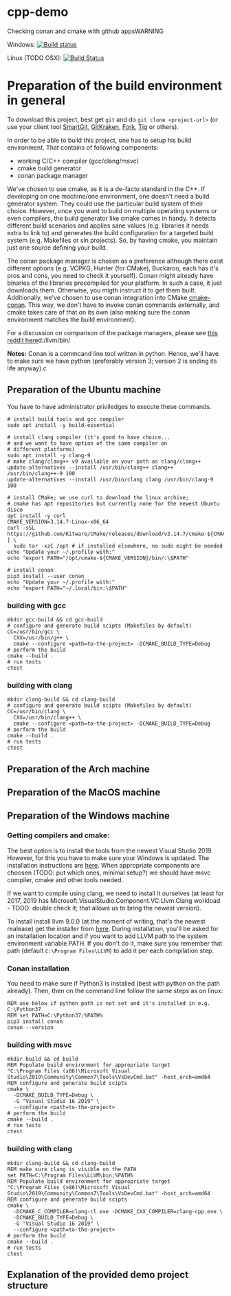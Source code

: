 # cpp-demo
Checking conan and cmake with github appsWARNING

Windows: [![Build status](https://ci.appveyor.com/api/projects/status/f6pnc2gkfs97blvr/branch/master?svg=true)](https://ci.appveyor.com/project/Krzysztow/cpp-demo/branch/master)

Linux (TODO OSX): [![Build Status](https://travis-ci.org/Krzysztow/cpp-demo.svg?branch=master)](https://travis-ci.org/Krzysztow/cpp-demo)

# Preparation of the build environment in general

To download this project, best get `git` and do `git clone <project-url>` (or use your client tool [SmartGit](https://www.syntevo.com/smartgit/), [GitKraken](https://www.gitkraken.com/), [Fork](https://git-fork.com/), [Tig](https://github.com/jonas/tig) or others).

In order to be able to build this project, one has to setup his build environment. That contains of following components:
* working C/C++ compiler (gcc/clang/msvc)
* cmake build generator
* conan package manager

We've chosen to use cmake, as it is a de-facto standard in the C++. If developing on one machine/one environment, one doesn't need a build generator system. They could use the particular build system of their choice. However, once you want to build on multiple operating systems or even compilers, the build generator like cmake comes in handy. It detects different build scenarios and applies sane values (e.g. libraries it needs extra to link to) and generates the build configuration for a targeted build system (e.g. Makefiles or sln projects). So, by having cmake, you maintain just one source defining your build.

The conan package manager is chosen as a preference although there exist different options (e.g. VCPKG, Hunter (for CMake), Buckaroo, each has it's pros and cons, you need to check it yourself). Conan might already have binaries of the libraries precompiled for your platform. In such a case, it just downloads them. Otherwise, you migth instruct it to get them built. Additionally, we've chosen to use conan integration into CMake [cmake-conan](https://github.com/conan-io/cmake-conan/). This way, we don't have to invoke conan commands externally, and cmake takes care of that on its own (also making sure the conan environment matches the build environment).

For a discussion on comparison of the package managers, please see [this reddit here](https://www.reddit.com/r/cpp/comments/8t0ufu/what_is_a_good_package_manager_for_c/)d:/llvm/bin/

**Notes:**
Conan is a commcand line tool written in python. Hence, we'll have to make sure we have python (preferably version 3; version 2 is ending its life anyway).c

## Preparation of the Ubuntu machine
You have to have administrator priviledges to execute these commands.

```
# install build tools and gcc compiler
sudo apt install -y build-essential

# install clang compiler (it's good to have choice... 
# and we want to have option of the same compiler on 
# different platforms)
sudo apt install -y clang-9
# make clang/clang++ v9 available on your path as clang/clang++
update-alternatives --install /usr/bin/clang++ clang++ /usr/bin/clang++-9 100
update-alternatives --install /usr/bin/clang clang /usr/bin/clang-9 100

# install CMake; we use curl to download the linux archive; 
# cmake has apt repositories but currently none for the newest Ubuntu disco
apt install -y curl
CMAKE_VERSION=3.14.7-Linux-x86_64
curl -sSL https://github.com/Kitware/CMake/releases/download/v3.14.7/cmake-${CMAKE_VERSION}.tar.gz | \
  sudo tar -xzC /opt # if installed elsewhere, no sudo might be needed 
echo "Update your ~/.profile with:"
echo "export PATH="/opt/cmake-${CMAKE_VERSION}/bin/:\$PATH"

# install conan
pip3 install --user conan
echo "Update your ~/.profile with:"
echo "export PATH="~/.local/bin:\$PATH"
```

### building with gcc
```
mkdir gcc-build && cd gcc-build
# configure and generate build scipts (Makefiles by default)
CC=/usr/bin/gcc \
  CXX=/usr/bin/g++ \
  cmake --configure <path=to-the-project> -DCMAKE_BUILD_TYPE=Debug
# perform the build
cmake --build .
# run tests
ctest
```

### building with clang
```
mkdir clang-build && cd clang-build
# configure and generate build scipts (Makefiles by default)
CC=/usr/bin/clang \
  CXX=/usr/bin/clang++ \
  cmake --configure <path=to-the-project> -DCMAKE_BUILD_TYPE=Debug
# perform the build
cmake --build .
# run tests
ctest
```

## Preparation of the Arch machine

## Preparation of the MacOS machine

## Preparation of the Windows machine
### Getting compilers and cmake:
The best option is to install the tools from the newest Visual Studio 2019. However, for this you have to make sure your Windows is updated. The installation instructions are [here](https://docs.microsoft.com/en-gb/cpp/build/vscpp-step-0-installation?view=vs-2019).
When appropriate components are choosen (TODO: put which ones, minimal setup?) we should have msvc compiler, cmake and other tools needed.

If we want to compile using clang, we need to install it ourselves (at least for 2017, 2019 has Microsoft.VisualStudio.Component.VC.Llvm.Clang workload - TODO: double check it; that allows us to bring the newest version).

To install install llvm 9.0.0 (at the moment of writing, that's the newest realease) get the installer from [here](https://releases.llvm.org/9.0.0/LLVM-9.0.0-win64.exe). During installation, you'll be asked for an installation location and if you want to add LLVM path to the system environment variable PATH. If you don't do it, make sure you remember that path (default `C:\Program Files\LLVM`) to add it per each compilation step.

### Conan installation
You need to make sure if Python3 is installed (best with python on the path already). Then, then on the command line follow the same steps as on linux:
```
REM use below if python path is not set and it's installed in e.g. C:\Python37
REM set PATH=C:\Python37;%PATH%
pip3 install conan
conan --version
```
### building with msvc
```
mkdir build && cd build
REM Populate build environment for appropriate target
"C:\Program Files (x86)\Microsoft Visual Studio\2019\Community\Common7\Tools\VsDevCmd.bat" -host_arch=amd64
REM configure and generate build scipts
cmake \
  -DCMAKE_BUILD_TYPE=Debug \
  -G "Visual Studio 16 2019" \
  --configure <path=to-the-project>
# perform the build
cmake --build .
# run tests
ctest
```

### building with clang
```
mkdir clang-build && cd clang-build
REM make sure clang is visible on the PATH
set PATH=C:\Program Files\LLVM\bin;%PATH%
REM Populate build environment for appropriate target
"C:\Program Files (x86)\Microsoft Visual Studio\2019\Community\Common7\Tools\VsDevCmd.bat" -host_arch=amd64
REM configure and generate build scipts
cmake \
  -DCMAKE_C_COMPILER=clang-cl.exe -DCMAKE_CXX_COMPILER=clang-cpp.exe \
  -DCMAKE_BUILD_TYPE=Debug \
  -G "Visual Studio 16 2019" \
  --configure <path=to-the-project>
# perform the build
cmake --build .
# run tests
ctest
```
## Explanation of the provided demo project structure
